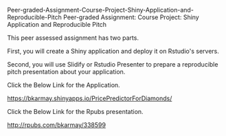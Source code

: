 Peer-graded-Assignment-Course-Project-Shiny-Application-and-Reproducible-Pitch
Peer-graded Assignment: Course Project: Shiny Application and Reproducible Pitch

This peer assessed assignment has two parts.

First, you will create a Shiny application and deploy it on Rstudio's servers.

Second, you will use Slidify or Rstudio Presenter to prepare a reproducible pitch presentation about your application.

Click the Below Link for the Application.

https://bkarmay.shinyapps.io/PricePredictorForDiamonds/

Click the Below Link for the Rpubs presentation.

http://rpubs.com/bkarmay/338599
